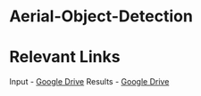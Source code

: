 # Aerial-Object-Detection

# Relevant Links

Input - [Google Drive](https://drive.google.com/drive/folders/1o0im8-tGkAw7SKBxE1bdj_wJcttNRxA5?usp=sharing)
Results - [Google Drive](https://drive.google.com/open?id=1qqFFbN8OvsqLNtFi_6oA3mgOSUntEL2_)
